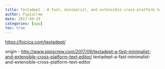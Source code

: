 ```yaml
---
title: Textadept - A fast, minimalist, and extensible cross-platform text editor
author: PipisCrew
date: 2017-09-29
categories: [app]
toc: true
---
```


https://foicica.com/textadept/

origin - http://www.pipiscrew.com/2017/09/textadept-a-fast-minimalist-and-extensible-cross-platform-text-editor/ textadept-a-fast-minimalist-and-extensible-cross-platform-text-editor